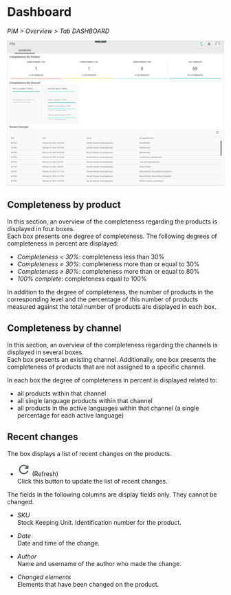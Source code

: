 # Dashboard
*PIM > Overview > Tab DASHBOARD*

![Dashboard](../../Assets/Screenshots/PIM/Overview/Dashboard.png "[Dashboard]")

## Completeness by product

In this section, an overview of the completeness regarding the products is displayed in four boxes.   
Each box presents one degree of completeness. The following degrees of completeness in percent are displayed:
- *Completeness < 30%*: completeness less than 30%
- *Completeness ≥ 30%*: completeness more than or equal to 30%
- *Completeness ≥ 80%*: completeness more than or equal to 80%
- *100% complete*: completeness equal to 100%

In addition to the degree of completeness, the number of products in the corresponding level and the percentage of this number of products measured against the total number of products are displayed in each box.


## Completeness by channel

In this section, an overview of the completeness regarding the channels is displayed in several boxes.    
Each box presents an existing channel. Additionally, one box presents the completeness of products that are not assigned to a specific channel.

In each box the degree of completeness in percent is displayed related to:
- all products within that channel
- all single language products within that channel
- all products in the active languages within that channel (a single percentage for each active language)


## Recent changes

The box displays a list of recent changes on the products.

- ![Refresh](../../Assets/Icons/Refresh01.png "[Refresh]") (Refresh)    
  Click this button to update the list of recent changes.

The fields in the following columns are display fields only. They cannot be changed.

- *SKU*  
  Stock Keeping Unit. Identification number for the product.  

- *Date*  
  Date and time of the change.  

- *Author*   
  Name and username of the author who made the change.

- *Changed elements*   
  Elements that have been changed on the product.
